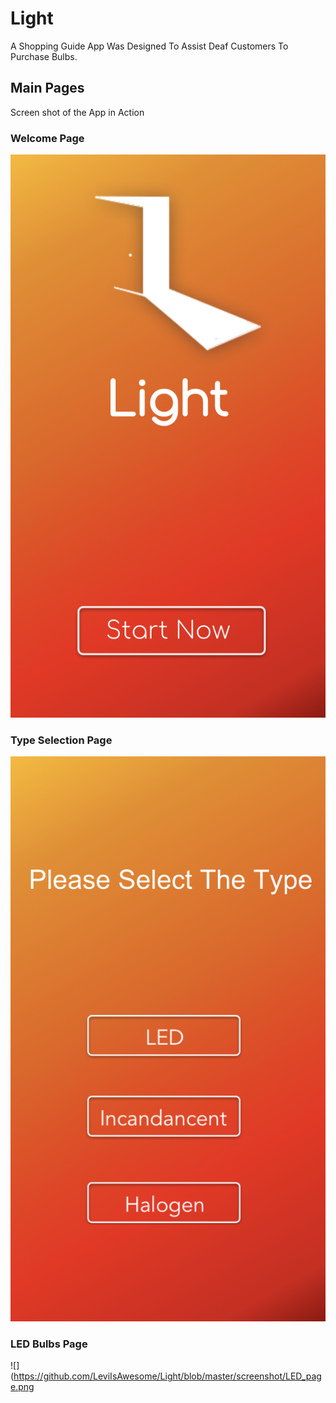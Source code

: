 # Light
A Shopping Guide App Was Designed To Assist Deaf Customers To Purchase Bulbs.

## Main Pages
Screen shot of the App in Action

### Welcome Page
![](https://github.com/LeviIsAwesome/Light/blob/master/screenshot/Home_Page.png)

### Type Selection Page
![](https://github.com/LeviIsAwesome/Light/blob/master/screenshot/Type_Page.png)

### LED Bulbs Page
![](https://github.com/LeviIsAwesome/Light/blob/master/screenshot/LED_page.png
